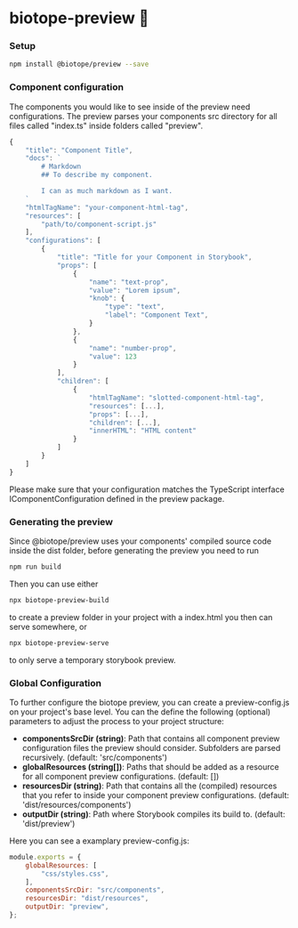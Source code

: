 # biotope-preview 🌻

### Setup
```bash
npm install @biotope/preview --save
```

### Component configuration
The components you would like to see inside of the preview need configurations. The preview parses your components src directory for all files called "index.ts" inside folders called "preview".

```ts
{
    "title": "Component Title",
    "docs": `
        # Markdown
        ## To describe my component.

        I can as much markdown as I want.
    `
    "htmlTagName": "your-component-html-tag",
    "resources": [
        "path/to/component-script.js"
    ],
    "configurations": [
        {
            "title": "Title for your Component in Storybook",
            "props": [
                {
                    "name": "text-prop",
                    "value": "Lorem ipsum",
                    "knob": {
                        "type": "text",
                        "label": "Component Text",
                    }
                },
                {
                    "name": "number-prop",
                    "value": 123
                }
            ],
            "children": [
                {
                    "htmlTagName": "slotted-component-html-tag",
                    "resources": [...],
                    "props": [...],
                    "children": [...],
                    "innerHTML": "HTML content"
                }
            ]
        }
    ]
}
```

Please make sure that your configuration matches the TypeScript interface IComponentConfiguration defined in the preview package.

### Generating the preview
Since @biotope/preview uses your components' compiled source code inside the dist folder, before generating the preview you need to run

```javascript
npm run build
```

Then you can use either 

```bash
npx biotope-preview-build
```

to create a preview folder in your project with a index.html you then can serve somewhere, or

```bash
npx biotope-preview-serve
```

to only serve a temporary storybook preview.


### Global Configuration

To further configure the biotope preview, you can create a preview-config.js on your project's base level.
You can the define the following (optional) parameters to adjust the process to your project structure:
* **componentsSrcDir (string)**: Path that contains all component preview configuration files the preview should consider. Subfolders are parsed recursively. (default: 'src/components')
* **globalResources (string[])**: Paths that should be added as a resource for all component preview configurations. (default: [])
* **resourcesDir (string)**: Path that contains all the (compiled) resources that you refer to inside your component preview configurations. (default: 'dist/resources/components')
* **outputDir (string)**: Path where Storybook compiles its build to. (default: 'dist/preview')

Here you can see a examplary preview-config.js:

```js
module.exports = {
    globalResources: [
        "css/styles.css",
    ],
    componentsSrcDir: "src/components",
    resourcesDir: "dist/resources",
    outputDir: "preview",
};
```